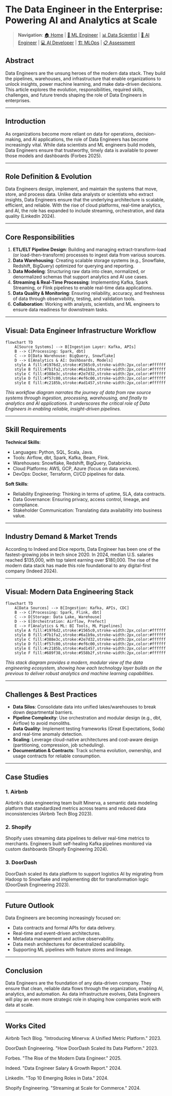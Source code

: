 # The Data Engineer in the Enterprise: Powering AI and Analytics at Scale

> **Navigation**: [🏠 Home](README.md) | [🔬 ML Engineer](ml_engineer_enterprise.md) | [📊 Data Scientist](data_scientist_enterprise.md) | [🤖 AI Engineer](ai_engineer_deepdive.md) | [💻 AI Developer](ai_developer_enterprise.md) | [🏗️ MLOps](mlops_architecture_guide.md) | [📋 Assessment](ml_engineer_skills_assessment.md)

## Abstract

Data Engineers are the unsung heroes of the modern data stack. They build the pipelines, warehouses, and infrastructure that enable organizations to unlock insights, power machine learning, and make data-driven decisions. This article explores the evolution, responsibilities, required skills, challenges, and future trends shaping the role of Data Engineers in enterprises.

---

## Introduction

As organizations become more reliant on data for operations, decision-making, and AI applications, the role of Data Engineers has become increasingly vital. While data scientists and ML engineers build models, Data Engineers ensure that trustworthy, timely data is available to power those models and dashboards (Forbes 2025).

---

## Role Definition & Evolution

Data Engineers design, implement, and maintain the systems that move, store, and process data. Unlike data analysts or scientists who extract insights, Data Engineers ensure that the underlying architecture is scalable, efficient, and reliable. With the rise of cloud platforms, real-time analytics, and AI, the role has expanded to include streaming, orchestration, and data quality (LinkedIn 2024).

---

## Core Responsibilities

1. **ETL/ELT Pipeline Design**: Building and managing extract-transform-load (or load-then-transform) processes to ingest data from various sources.
2. **Data Warehousing**: Creating scalable storage systems (e.g., Snowflake, Redshift, BigQuery) optimized for querying and reporting.
3. **Data Modeling**: Structuring raw data into clean, normalized, or denormalized schemas that support analytics and AI use cases.
4. **Streaming & Real-Time Processing**: Implementing Kafka, Spark Streaming, or Flink pipelines to enable real-time data applications.
5. **Data Quality & Monitoring**: Ensuring reliability, accuracy, and freshness of data through observability, testing, and validation tools.
6. **Collaboration**: Working with analysts, scientists, and ML engineers to ensure data readiness for downstream tasks.

---

## Visual: Data Engineer Infrastructure Workflow

```mermaid
flowchart TD
    A[Source Systems] --> B[Ingestion Layer: Kafka, APIs]
    B --> C[Processing: Spark, dbt]
    C --> D[Data Warehouse: BigQuery, Snowflake]
    D --> E[Analytics & AI: Dashboards, Models]
    style A fill:#1976d2,stroke:#1565c0,stroke-width:2px,color:#ffffff
    style B fill:#7b1fa2,stroke:#6a1b9a,stroke-width:2px,color:#ffffff
    style C fill:#388e3c,stroke:#2e7d32,stroke-width:2px,color:#ffffff
    style D fill:#f57c00,stroke:#ef6c00,stroke-width:2px,color:#ffffff
    style E fill:#c2185b,stroke:#ad1457,stroke-width:2px,color:#ffffff
```

*This workflow diagram narrates the journey of data from raw source systems through ingestion, processing, warehousing, and finally to analytics and AI applications. It underscores the critical role of Data Engineers in enabling reliable, insight-driven pipelines.*

---

## Skill Requirements

**Technical Skills**:
- Languages: Python, SQL, Scala, Java.
- Tools: Airflow, dbt, Spark, Kafka, Beam, Flink.
- Warehouses: Snowflake, Redshift, BigQuery, Databricks.
- Cloud Platforms: AWS, GCP, Azure (focus on data services).
- DevOps: Docker, Terraform, CI/CD pipelines for data.

**Soft Skills**:
- Reliability Engineering: Thinking in terms of uptime, SLA, data contracts.
- Data Governance: Ensuring privacy, access control, lineage, and compliance.
- Stakeholder Communication: Translating data availability into business value.

---

## Industry Demand & Market Trends

According to Indeed and Dice reports, Data Engineer has been one of the fastest-growing jobs in tech since 2020. In 2024, median U.S. salaries reached $135,000, with top talent earning over $180,000. The rise of the modern data stack has made this role foundational to any digital-first company (Indeed 2024).

---

## Visual: Modern Data Engineering Stack

```mermaid
flowchart TD
    A[Data Sources] --> B[Ingestion: Kafka, APIs, CDC]
    B --> C[Processing: Spark, Flink, dbt]
    C --> D[Storage: Data Lake, Warehouse]
    D --> E[Orchestration: Airflow, Prefect]
    E --> F[Analytics & ML: BI Tools, ML Pipelines]
    style A fill:#1976d2,stroke:#1565c0,stroke-width:2px,color:#ffffff
    style B fill:#7b1fa2,stroke:#6a1b9a,stroke-width:2px,color:#ffffff
    style C fill:#388e3c,stroke:#2e7d32,stroke-width:2px,color:#ffffff
    style D fill:#f57c00,stroke:#ef6c00,stroke-width:2px,color:#ffffff
    style E fill:#c2185b,stroke:#ad1457,stroke-width:2px,color:#ffffff
    style F fill:#689f38,stroke:#558b2f,stroke-width:2px,color:#ffffff
```

*This stack diagram provides a modern, modular view of the data engineering ecosystem, showing how each technology layer builds on the previous to deliver robust analytics and machine learning capabilities.*

---

## Challenges & Best Practices

- **Data Silos**: Consolidate data into unified lakes/warehouses to break down departmental barriers.
- **Pipeline Complexity**: Use orchestration and modular design (e.g., dbt, Airflow) to avoid monoliths.
- **Data Quality**: Implement testing frameworks (Great Expectations, Soda) and real-time anomaly detection.
- **Scaling**: Leverage cloud-native architectures and cost-aware design (partitioning, compression, job scheduling).
- **Documentation & Contracts**: Track schema evolution, ownership, and usage contracts for reliable consumption.

---

## Case Studies

### 1. Airbnb

Airbnb's data engineering team built Minerva, a semantic data modeling platform that standardized metrics across teams and reduced data inconsistencies (Airbnb Tech Blog 2023).

### 2. Shopify

Shopify uses streaming data pipelines to deliver real-time metrics to merchants. Engineers built self-healing Kafka pipelines monitored via custom dashboards (Shopify Engineering 2024).

### 3. DoorDash

DoorDash scaled its data platform to support logistics AI by migrating from Hadoop to Snowflake and implementing dbt for transformation logic (DoorDash Engineering 2023).

---

## Future Outlook

Data Engineers are becoming increasingly focused on:
- Data contracts and formal APIs for data delivery.
- Real-time and event-driven architectures.
- Metadata management and active observability.
- Data mesh architectures for decentralized scalability.
- Supporting ML pipelines with feature stores and lineage.

---

## Conclusion

Data Engineers are the foundation of any data-driven company. They ensure that clean, reliable data flows through the organization, enabling AI, analytics, and automation. As data infrastructure evolves, Data Engineers will play an even more strategic role in shaping how companies work with data at scale.

---

## Works Cited

Airbnb Tech Blog. "Introducing Minerva: A Unified Metric Platform." 2023.

DoorDash Engineering. "How DoorDash Scaled Its Data Platform." 2023.

Forbes. "The Rise of the Modern Data Engineer." 2025.

Indeed. "Data Engineer Salary & Growth Report." 2024.

LinkedIn. "Top 10 Emerging Roles in Data." 2024.

Shopify Engineering. "Streaming at Scale for Commerce." 2024.
